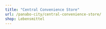 ```yaml
---
title: "Central Convenience Store"
url: /panabo-city/central-convenience-store/
shop: Lebensmittel
---
```

